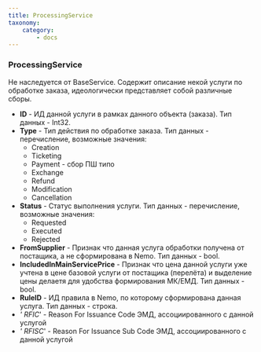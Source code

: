 ```yaml
---
title: ProcessingService
taxonomy:
    category:
        - docs
---
```


### ProcessingService

Не наследуется от BaseService. Содержит описание некой услуги по обработке заказа, идеологически представляет собой различные сборы.

-   **ID** - ИД данной услуги в рамках данного объекта (заказа). Тип данных - Int32.
-   **Type** - Тип действия по обработке заказа. Тип данных - перечисление, возможные значения:
    -   Creation
    -   Ticketing
    -   Payment - сбор ПШ типо
    -   Exchange
    -   Refund
    -   Modification
    -   Cancellation
-   **Status** - Статус выполнения услуги. Тип данных - перечисление, возможные значения:
    -   Requested
    -   Executed
    -   Rejected
-   **FromSupplier** - Признак что данная услуга обработки получена от постащика, а не сформирована в Nemo. Тип данных - bool.
-   **IncludedInMainServicePrice** - Признак что цена данной услуги уже учтена в цене базовой услуги от постащика (перелёта) и выделение цены делаетя для удобства формирования МК/ЕМД. Тип данных - bool.
-   **RuleID** - ИД правила в Nemo, по которому сформирована данная услуга. Тип данных - строка.
-   *' RFIC*' - Reason For Issuance Code ЭМД, ассоциированного с данной услугой
-   *' RFISC*' - Reason For Issuance Sub Code ЭМД, ассоциированного с данной услугой